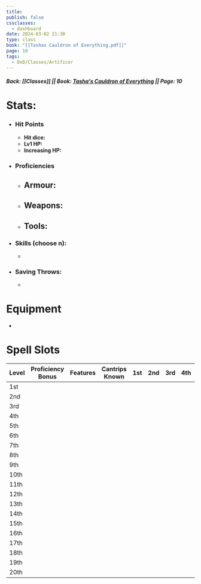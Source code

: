 ```yaml
---
title: 
publish: false
cssclasses:
  - dashboard
date: 2024-03-02 21:30
type: class
book: "[[Tashas Cauldron of Everything.pdf]]"
page: 10
tags:
  - DnD/Classes/Artificer
---
```

##### Back: [[Classes]] || Book: [Tasha's Cauldron of Everything](https://drive.google.com/drive/folders/1O5bhpYizcIT5xxAoLOuzCRht_PVS7VSG?usp=sharing) || Page: 10

# Stats:
- ### Hit Points
	- **Hit dice:** 
	- **Lv1 HP:**  
	- **Increasing HP:** 
- ### Proficiencies
	- **Armour:** 
		- 
	- **Weapons:** 
		- 
	- **Tools:** 
		- 
- ### Skills (choose n):
	- 
- ### Saving Throws:
	- 
# Equipment
- 

# Spell Slots

| Level | Proficiency Bonus | Features | Cantrips Known | 1st | 2nd | 3rd | 4th | 5th | 6th | 7th | 8th | 9th |
| ----- | ----------------- | -------- | -------------- | --- | --- | --- | --- | --- | --- | --- | --- | --- |
| 1st   |                   |          |                |     |     |     |     |     |     |     |     |     |
| 2nd   |                   |          |                |     |     |     |     |     |     |     |     |     |
| 3rd   |                   |          |                |     |     |     |     |     |     |     |     |     |
| 4th   |                   |          |                |     |     |     |     |     |     |     |     |     |
| 5th   |                   |          |                |     |     |     |     |     |     |     |     |     |
| 6th   |                   |          |                |     |     |     |     |     |     |     |     |     |
| 7th   |                   |          |                |     |     |     |     |     |     |     |     |     |
| 8th   |                   |          |                |     |     |     |     |     |     |     |     |     |
| 9th   |                   |          |                |     |     |     |     |     |     |     |     |     |
| 10th  |                   |          |                |     |     |     |     |     |     |     |     |     |
| 11th  |                   |          |                |     |     |     |     |     |     |     |     |     |
| 12th  |                   |          |                |     |     |     |     |     |     |     |     |     |
| 13th  |                   |          |                |     |     |     |     |     |     |     |     |     |
| 14th  |                   |          |                |     |     |     |     |     |     |     |     |     |
| 15th  |                   |          |                |     |     |     |     |     |     |     |     |     |
| 16th  |                   |          |                |     |     |     |     |     |     |     |     |     |
| 17th  |                   |          |                |     |     |     |     |     |     |     |     |     |
| 18th  |                   |          |                |     |     |     |     |     |     |     |     |     |
| 19th  |                   |          |                |     |     |     |     |     |     |     |     |     |
| 20th  |                   |          |                |     |     |     |     |     |     |     |     |     |




